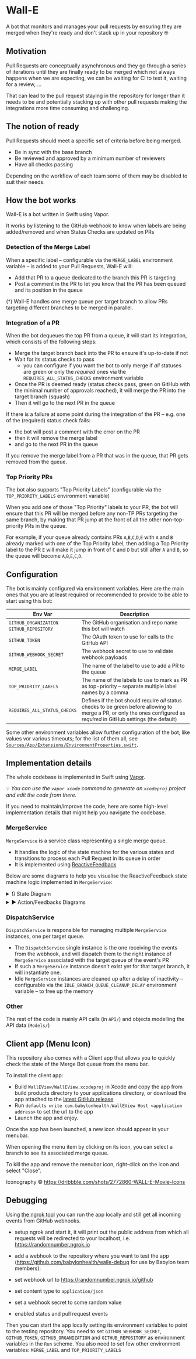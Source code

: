 # Wall-E

A bot that monitors and manages your pull requests by ensuring they are merged when they're ready and don't stack up in your repository 🤓

## Motivation

Pull Requests are conceptually asynchronous and they go through a series of iterations until they are finally ready to be merged which not always happens when we are expecting, we can be waiting for CI to test it, waiting for a review, ... 

That can lead to the pull request staying in the repository for longer than it needs to be and potentially stacking up with other pull requests making the integrations more time consuming and challenging.

## The notion of ready

Pull Requests should meet a specific set of criteria before being merged.

- Be in sync with the base branch
- Be reviewed and approved by a minimum number of reviewers
- Have all checks passing

Depending on the workflow of each team some of them may be disabled to suit their needs.

## How the bot works

Wall-E is a bot written in Swift using Vapor.

It works by listening to the GitHub webhook to know when labels are being added/removed and when Status Checks are updated on PRs

### Detection of the Merge Label

When a specific label – configurable via the `MERGE_LABEL` environment variable – is added to your Pull Requests, Wall-E will:

 - Add that PR to a queue dedicated to the branch this PR is targeting
 - Post a comment in the PR to let you know that the PR has been queued and its position in the queue

(†) Wall-E handles one merge queue per target branch to allow PRs targeting different branches to be merged in parallel.

### Integration of a PR

When the bot dequeues the top PR from a queue, it will start its integration, which consists of the following steps:

 - Merge the target branch back into the PR to ensure it's up-to-date if not
 - Wait for its status checks to pass
    - you can configure if you want the bot to only merge if _all_ statuses are green or only the _required_ ones via the `REQUIRES_ALL_STATUS_CHECKS` environment variable
 - Once the PR is deemed ready (status checks pass, green on GitHub with the minimal number of approvals reached), it will merge the PR into the target branch (squash)
 - Then it will go to the next PR in the queue

If there is a failure at some point during the integration of the PR – e.g. one of the (required) status check fails:

 - the bot will post a comment with the error on the PR
 - then it will remove the merge label
 - and go to the next PR in the queue

If you remove the merge label from a PR that was in the queue, that PR gets removed from the queue.

### Top Priority PRs

The bot also supports "Top Priority Labels" (configurable via the `TOP_PRIORITY_LABELS` environment variable)

When you add one of those "Top Priority" labels to your PR, the bot will ensure that this PR will be merged before any non-TP PRs targeting the same branch, by making that PR jump at the front of all the other non-top-priority PRs in the queue.

For example, if your queue already contains PRs `A`,`B`,`C`,`D`,`E` with `A` and `B` already marked with one of the Top Priority label, then adding a Top Priority label to the PR `E` will make it jump in front of `C` and `D` but still after `A` and `B`, so the queue will become `A`,`B`,`E`,`C`,`D`.

## Configuration

The bot is mainly configured via environment variables. Here are the main ones that you are at least required or recommended to provide to be able to start using this bot:

Env Var | Description
---|---
`GITHUB_ORGANIZATION`<br/>`GITHUB_REPOSITORY` | The GitHub organisation and repo name this bot will watch
`GITHUB_TOKEN` | The OAuth token to use for calls to the GitHub API
`GITHUB_WEBHOOK_SECRET` | The webhook secret to use to validate webhook payloads
`MERGE_LABEL` | The name of the label to use to add a PR to the queue
`TOP_PRIORITY_LABELS` | The name of the labels to use to mark as PR as top-priority – separate multiple label names by a comma
`REQUIRES_ALL_STATUS_CHECKS` | Defines if the bot should require _all_ status checks to be green before allowing to merge a PR, or only the ones configured as _required_ in GitHub settings (the default)

Some other environment variables allow further configuration of the bot, like values vor various timeouts; for the list of them all, see [`Sources/App/Extensions/EnvironmentProperties.swift`](https://github.com/babylonhealth/Wall-E/blob/master/Sources/App/Extensions/EnvironmentProperties.swift).

## Implementation details

The whole codebase is implemented in Swift using [Vapor](https://vapor.codes/).

💡 _You can use the `vapor xcode` command to generate an `xcodeproj` project and edit the code from there._

If you need to maintain/improve the code, here are some high-level implementation details that might help you navigate the codebase.

### MergeService

`MergeService` is a service class representing a single merge queue.

 - It handles the logic of the state machine for the various states and transitions to process each Pull Request in its queue in order
 - It is implemented using [ReactiveFeedback](https://github.com/babylonhealth/ReactiveFeedback)

Below are some diagrams to help you visualise the ReactiveFeedback state machine logic implemented in `MergeService`:

<details>
<summary>🔃 State Diagram</summary>

![State Diagram](assets/mergebot_states.png)

</details>

<details>
<summary>▶️ Action/Feedbacks Diagrams</summary>

![Action/Feedbacks Diagrams](assets/mergebot_feedbacks.png)

</details>

### DispatchService

`DispatchService` is responsible for managing multiple `MergeService` instances, one per target queue.

 - The `DispatchService` single instance is the one receiving the events from the webhook, and will dispatch them to the right instance of `MergeService` associated with the target queue of the event's PR
 - If such a `MergeService` instance doesn't exist yet for that target branch, it will instantiate one.
 - Idle `MergeService` instances are cleaned up after a delay of inactivity – configurable via the `IDLE_BRANCH_QUEUE_CLEANUP_DELAY` environment variable – to free up the memory

### Other

The rest of the code is mainly API calls (in `API/`) and objects modelling the API data (`Models/`)


## Client app (Menu Icon)

This repository also comes with a Client app that allows you to quickly check the state of the Merge Bot queue from the menu bar.

To install the client app:

 - Build `WallEView/WallEView.xcodeproj` in Xcode and copy the app from build products directory to your applications directory, or download the app attached to the [latest GitHub release](https://github.com/babylonhealth/Wall-E/releases)
 - Run `defaults write com.babylonhealth.WallEView Host <application address>` to set the url to the app
 - Launch the app and enjoy.

 Once the app has been launched, a new icon should appear in your menubar.
 
 When opening the menu item by clicking on its icon, you can select a branch to see its associated merge queue.
 
 To kill the app and remove the menubar icon, right-click on the icon and select "Close".

Iconography © https://dribbble.com/shots/2772860-WALL-E-Movie-Icons

## Debugging

Using [the ngrok tool](https://dashboard.ngrok.com/get-started) you can run the app locally and still get all incoming events from GitHub webhooks.

- setup ngrok and start it, it will print out the public address from which all requests will be redirected to your localhost, i.e. https://randomnumber.ngrok.io

- add a webhook to the repository where you want to test the app (https://github.com/babylonhealth/walle-debug for use by Babylon team members):
 - set webhook url to https://randomnumber.ngrok.io/github
 - set content type to `application/json`
 - set a webhook secret to some random value
 - enabled status and pull request events

Then you can start the app locally setting its environment variables to point to the testing repository. You need to set `GITHUB_WEBHOOK_SECRET`, `GITHUB_TOKEN`, `GITHUB_ORGANIZATION` and `GITHUB_REPOSITORY` as environment variables in the `Run` scheme. You also need to set few other environment variables: `MERGE_LABEL` and `TOP_PRIORITY_LABELS`
